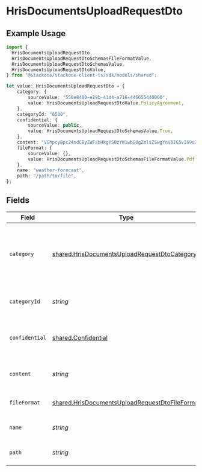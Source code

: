 # HrisDocumentsUploadRequestDto

## Example Usage

```typescript
import {
  HrisDocumentsUploadRequestDto,
  HrisDocumentsUploadRequestDtoSchemasFileFormatValue,
  HrisDocumentsUploadRequestDtoSchemasValue,
  HrisDocumentsUploadRequestDtoValue,
} from "@stackone/stackone-client-ts/sdk/models/shared";

let value: HrisDocumentsUploadRequestDto = {
    category: {
        sourceValue: "550e8400-e29b-41d4-a716-446655440000",
        value: HrisDocumentsUploadRequestDtoValue.PolicyAgreement,
    },
    categoryId: "6530",
    confidential: {
        sourceValue: public,
        value: HrisDocumentsUploadRequestDtoSchemasValue.True,
    },
    content: "VGhpcyBpc24ndCByZWFsbHkgYSBzYW1wbGUgZmlsZSwgYnV0IG5vIG9uZSB3aWxsIGV2ZXIga25vdyE",
    fileFormat: {
        sourceValue: {},
        value: HrisDocumentsUploadRequestDtoSchemasFileFormatValue.Pdf,
    },
    name: "weather-forecast",
    path: "/path/to/file",
};
```

## Fields

| Field                                                                                                                   | Type                                                                                                                    | Required                                                                                                                | Description                                                                                                             | Example                                                                                                                 |
| ----------------------------------------------------------------------------------------------------------------------- | ----------------------------------------------------------------------------------------------------------------------- | ----------------------------------------------------------------------------------------------------------------------- | ----------------------------------------------------------------------------------------------------------------------- | ----------------------------------------------------------------------------------------------------------------------- |
| `category`                                                                                                              | [shared.HrisDocumentsUploadRequestDtoCategory](../../../sdk/models/shared/hrisdocumentsuploadrequestdtocategory.md)     | :heavy_minus_sign:                                                                                                      | The category to be associated with the file to be uploaded. Id will take precedence over name.                          | {<br/>"name": "reports",<br/>"id": "550e8400-e29b-41d4-a716-446655440000"<br/>}                                         |
| `categoryId`                                                                                                            | *string*                                                                                                                | :heavy_minus_sign:                                                                                                      | The categoryId of the documents                                                                                         | 6530                                                                                                                    |
| `confidential`                                                                                                          | [shared.Confidential](../../../sdk/models/shared/confidential.md)                                                       | :heavy_minus_sign:                                                                                                      | The confidentiality level of the file to be uploaded                                                                    |                                                                                                                         |
| `content`                                                                                                               | *string*                                                                                                                | :heavy_minus_sign:                                                                                                      | The base64 encoded content of the file to upload                                                                        | VGhpcyBpc24ndCByZWFsbHkgYSBzYW1wbGUgZmlsZSwgYnV0IG5vIG9uZSB3aWxsIGV2ZXIga25vdyE                                         |
| `fileFormat`                                                                                                            | [shared.HrisDocumentsUploadRequestDtoFileFormat](../../../sdk/models/shared/hrisdocumentsuploadrequestdtofileformat.md) | :heavy_minus_sign:                                                                                                      | The file format of the file                                                                                             |                                                                                                                         |
| `name`                                                                                                                  | *string*                                                                                                                | :heavy_minus_sign:                                                                                                      | The filename of the file to upload                                                                                      | weather-forecast                                                                                                        |
| `path`                                                                                                                  | *string*                                                                                                                | :heavy_minus_sign:                                                                                                      | The path for the file to be uploaded to                                                                                 | /path/to/file                                                                                                           |